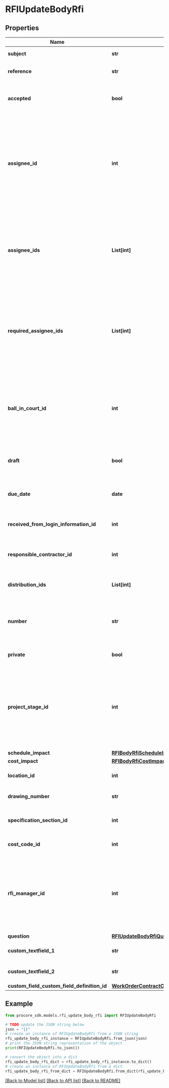 # RFIUpdateBodyRfi


## Properties

Name | Type | Description | Notes
------------ | ------------- | ------------- | -------------
**subject** | **str** | The Subject of the RFI | [optional] 
**reference** | **str** | The Reference of the RFI | [optional] 
**accepted** | **bool** | The Accepted status of the RFI - closes or opens an RFI | [optional] [default to False]
**assignee_id** | **int** | The ID of the Assignee User. Note: not required if the creator is an admin and the RFI is a draft. *Only admin users can set this field DEPRECATED. Please use assignee_ids instead | [optional] 
**assignee_ids** | **List[int]** | An array of IDs of the Assignees of the RFI *Only admin users can set this field **If this param is not provided, the assigned_id will be used instead | [optional] 
**required_assignee_ids** | **List[int]** | An array of IDs of the Assignees that are required to respond to the RFI * Only admin users can set this field ** IDs must also be present in assignee_ids  | [optional] 
**ball_in_court_id** | **int** | The ID of the Ball in Court of the RFI. This field is DEPRECATED as of March 31, 2019 and will no longer be supported as of October 1, 2019. | [optional] 
**draft** | **bool** | The Draft status of the RFI (Can only be changed on draft RFIs) | [optional] [default to False]
**due_date** | **date** | The Due Date of the RFI *Only admin users can set this field | [optional] 
**received_from_login_information_id** | **int** | The ID of the Received From User of the RFI | [optional] 
**responsible_contractor_id** | **int** | The ID of the Responsible Contractor Vendor of the RFI | [optional] 
**distribution_ids** | **List[int]** | An array of IDs of the Distributions of the RFI | [optional] 
**number** | **str** | The Number of the RFI *This field will be auto-populated if the RFI is not draft | [optional] 
**private** | **bool** | The Private status of the RFI | [optional] [default to False]
**project_stage_id** | **int** | The ID of the Project Stage of the RFI *If Number By Stage is enabled in RFI settings, this will add the prefix of the project stage to the full number of the RFI. | [optional] 
**schedule_impact** | [**RFIBodyRfiScheduleImpact**](RFIBodyRfiScheduleImpact.md) |  | [optional] 
**cost_impact** | [**RFIBodyRfiCostImpact**](RFIBodyRfiCostImpact.md) |  | [optional] 
**location_id** | **int** | The ID of the Location of the RFI | [optional] 
**drawing_number** | **str** | The Drawing Number of the RFI | [optional] 
**specification_section_id** | **int** | The ID of the Specification Section of the RFI | [optional] 
**cost_code_id** | **int** | The ID of the Cost Code of the RFI | [optional] 
**rfi_manager_id** | **int** | The ID of the RFI Manager User of the RFI *Only admin users (or standard users, if the project&#39;s configuration allows for it) can set this field | [optional] 
**question** | [**RFIUpdateBodyRfiQuestion**](RFIUpdateBodyRfiQuestion.md) |  | [optional] 
**custom_textfield_1** | **str** | The Custom Textfield 1 of the RFI | [optional] 
**custom_textfield_2** | **str** | The Custom Textfield 2 of the RFI | [optional] 
**custom_field_custom_field_definition_id** | [**WorkOrderContractCustomFieldCustomFieldDefinitionId**](WorkOrderContractCustomFieldCustomFieldDefinitionId.md) |  | [optional] 

## Example

```python
from procore_sdk.models.rfi_update_body_rfi import RFIUpdateBodyRfi

# TODO update the JSON string below
json = "{}"
# create an instance of RFIUpdateBodyRfi from a JSON string
rfi_update_body_rfi_instance = RFIUpdateBodyRfi.from_json(json)
# print the JSON string representation of the object
print(RFIUpdateBodyRfi.to_json())

# convert the object into a dict
rfi_update_body_rfi_dict = rfi_update_body_rfi_instance.to_dict()
# create an instance of RFIUpdateBodyRfi from a dict
rfi_update_body_rfi_from_dict = RFIUpdateBodyRfi.from_dict(rfi_update_body_rfi_dict)
```
[[Back to Model list]](../README.md#documentation-for-models) [[Back to API list]](../README.md#documentation-for-api-endpoints) [[Back to README]](../README.md)


